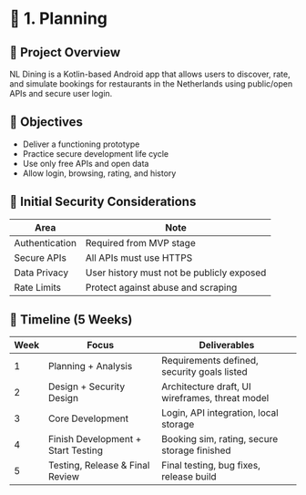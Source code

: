 
# 🧠 1. Planning

## 🎯 Project Overview

NL Dining is a Kotlin-based Android app that allows users to discover, rate, and simulate bookings for restaurants in the Netherlands using public/open APIs and secure user login.

## 🎯 Objectives

- Deliver a functioning prototype
- Practice secure development life cycle
- Use only free APIs and open data
- Allow login, browsing, rating, and history

## 🔐 Initial Security Considerations

| Area         | Note                                      |
|--------------|-------------------------------------------|
| Authentication | Required from MVP stage                 |
| Secure APIs  | All APIs must use HTTPS                   |
| Data Privacy | User history must not be publicly exposed |
| Rate Limits  | Protect against abuse and scraping        |

## 📅 Timeline (5 Weeks)

| Week | Focus                          | Deliverables                            |
|------|--------------------------------|-----------------------------------------|
| 1    | Planning + Analysis            | Requirements defined, security goals listed |
| 2    | Design + Security Design       | Architecture draft, UI wireframes, threat model |
| 3    | Core Development               | Login, API integration, local storage   |
| 4    | Finish Development + Start Testing | Booking sim, rating, secure storage finished |
| 5    | Testing, Release & Final Review| Final testing, bug fixes, release build |
